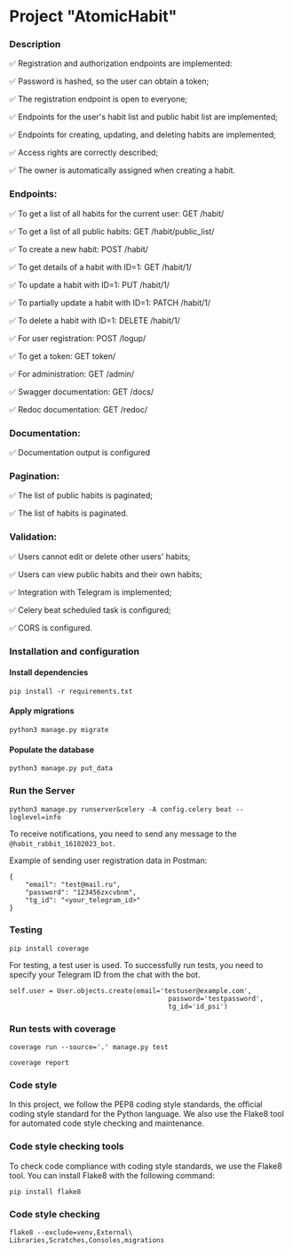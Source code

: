 # Project "AtomicHabit"

### Description

✅ Registration and authorization endpoints are implemented:

✅ Password is hashed, so the user can obtain a token;

✅ The registration endpoint is open to everyone;

✅ Endpoints for the user's habit list and public habit list are implemented;

✅ Endpoints for creating, updating, and deleting habits are implemented;

✅ Access rights are correctly described;

✅ The owner is automatically assigned when creating a habit.

### Endpoints:

✅ To get a list of all habits for the current user: GET /habit/

✅ To get a list of all public habits: GET /habit/public_list/

✅ To create a new habit: POST /habit/

✅ To get details of a habit with ID=1: GET /habit/1/

✅ To update a habit with ID=1: PUT /habit/1/

✅ To partially update a habit with ID=1: PATCH /habit/1/

✅ To delete a habit with ID=1: DELETE /habit/1/

✅ For user registration: POST /logup/

✅ To get a token: GET token/

✅ For administration: GET /admin/

✅ Swagger documentation: GET /docs/

✅ Redoc documentation: GET /redoc/

### Documentation:

✅ Documentation output is configured

### Pagination:

✅ The list of public habits is paginated;

✅ The list of habits is paginated.

### Validation:

✅ Users cannot edit or delete other users' habits;

✅ Users can view public habits and their own habits;

✅ Integration with Telegram is implemented;

✅ Celery beat scheduled task is configured;

✅ CORS is configured.

### Installation and configuration

#### Install dependencies

```shell
pip install -r requirements.txt
```

#### Apply migrations

```shell
python3 manage.py migrate
```

#### Populate the database

```shell
python3 manage.py put_data
```

### Run the Server

```shell
python3 manage.py runserver&celery -A config.celery beat --loglevel=info
```

To receive notifications, you need to send any message to the ```@habit_rabbit_16102023_bot```.

Example of sending user registration data in Postman:

```shell
{
    "email": "test@mail.ru",
    "password": "123456zxcvbnm",
    "tg_id": "<your_telegram_id>"
}
```

### Testing

```shell
pip install coverage
```

For testing, a test user is used. To successfully run tests, you need to specify your Telegram
ID from the chat with the bot.

```shell
self.user = User.objects.create(email='testuser@example.com',
                                        password='testpassword',
                                        tg_id='id_psi')
```

### Run tests with coverage

```shell
coverage run --source='.' manage.py test
```

```shell
coverage report
```

### Code style

In this project, we follow the PEP8 coding style standards, the official coding style standard for the Python language.
We also
use the Flake8 tool for automated code style checking and maintenance.

### Code style checking tools

To check code compliance with coding style standards, we use the Flake8 tool. You can install
Flake8 with the following command:

```shell
pip install flake8
```

### Code style checking

```shell
flake8 --exclude=venv,External\ Libraries,Scratches,Consoles,migrations
```


